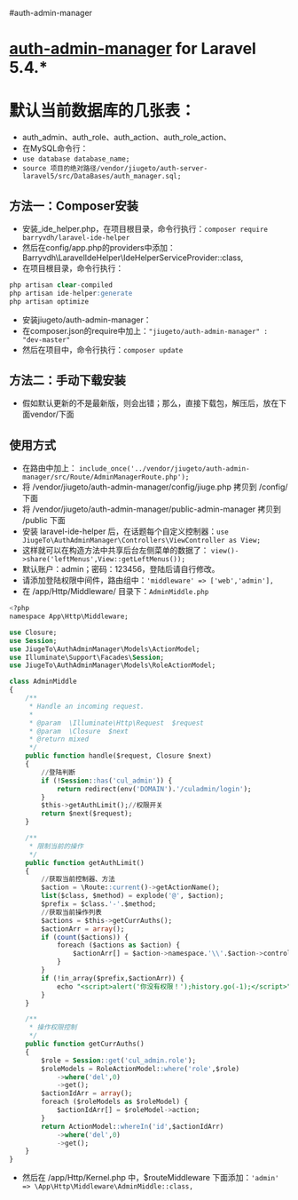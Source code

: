 #auth-admin-manager

# [auth-admin-manager](https://github.com/jiugeto/auth-admin-manager) for Laravel 5.4.*

# 默认当前数据库的几张表：
- auth_admin、auth_role、auth_action、auth_role_action、
- 在MySQL命令行：
- `use database database_name;`
- `source 项目的绝对路径/vendor/jiugeto/auth-server-laravel5/src/DataBases/auth_manager.sql;`

## 方法一：Composer安装
- 安装_ide_helper.php，在项目根目录，命令行执行：`composer require barryvdh/laravel-ide-helper`
- 然后在config/app.php的providers中添加：Barryvdh\LaravelIdeHelper\IdeHelperServiceProvider::class,
- 在项目根目录，命令行执行：
```sql
php artisan clear-compiled
php artisan ide-helper:generate
php artisan optimize
```
- 安装jiugeto/auth-admin-manager：
- 在composer.json的require中加上：`"jiugeto/auth-admin-manager" : "dev-master"`
- 然后在项目中，命令行执行：`composer update`
## 方法二：手动下载安装
- 假如默认更新的不是最新版，则会出错；那么，直接下载包，解压后，放在下面vendor/下面

## 使用方式
- 在路由中加上：
`include_once('../vendor/jiugeto/auth-admin-manager/src/Route/AdminManagerRoute.php');`
- 将 /vendor/jiugeto/auth-admin-manager/config/jiuge.php 拷贝到 /config/ 下面
- 将 /vendor/jiugeto/auth-admin-manager/public-admin-manager 拷贝到 /public 下面
- 安装 laravel-ide-helper 后，在话题每个自定义控制器：`use JiugeTo\AuthAdminManager\Controllers\ViewController as View;`
- 这样就可以在构造方法中共享后台左侧菜单的数据了： `view()->share('leftMenus',View::getLeftMenus());`
- 默认账户：admin；密码：123456，登陆后请自行修改。
- 请添加登陆权限中间件，路由组中：`'middleware' => ['web','admin'],`
- 在 /app/Http/Middleware/ 目录下：`AdminMiddle.php`
```sql
<?php
namespace App\Http\Middleware;

use Closure;
use Session;
use JiugeTo\AuthAdminManager\Models\ActionModel;
use Illuminate\Support\Facades\Session;
use JiugeTo\AuthAdminManager\Models\RoleActionModel;

class AdminMiddle
{
    /**
     * Handle an incoming request.
     *
     * @param  \Illuminate\Http\Request  $request
     * @param  \Closure  $next
     * @return mixed
     */
    public function handle($request, Closure $next)
    {
        //登陆判断
        if (!Session::has('cul_admin')) {
            return redirect(env('DOMAIN').'/culadmin/login');
        }
        $this->getAuthLimit();//权限开关
        return $next($request);
    }

    /**
     * 限制当前的操作
     */
    public function getAuthLimit()
    {
        //获取当前控制器、方法
        $action = \Route::current()->getActionName();
        list($class, $method) = explode('@', $action);
        $prefix = $class.'-'.$method;
        //获取当前操作列表
        $actions = $this->getCurrAuths();
        $actionArr = array();
        if (count($actions)) {
            foreach ($actions as $action) {
                $actionArr[] = $action->namespace.'\\'.$action->controller.'-'.$action->action;
            }
        }
        if (!in_array($prefix,$actionArr)) {
            echo "<script>alert('你没有权限！');history.go(-1);</script>";exit;
        }
    }

    /**
     * 操作权限控制
     */
    public function getCurrAuths()
    {
        $role = Session::get('cul_admin.role');
        $roleModels = RoleActionModel::where('role',$role)
            ->where('del',0)
            ->get();
        $actionIdArr = array();
        foreach ($roleModels as $roleModel) {
            $actionIdArr[] = $roleModel->action;
        }
        return ActionModel::whereIn('id',$actionIdArr)
            ->where('del',0)
            ->get();
    }
}
```
- 然后在 /app/Http/Kernel.php 中，$routeMiddleware 下面添加：`'admin' => \App\Http\Middleware\AdminMiddle::class,`